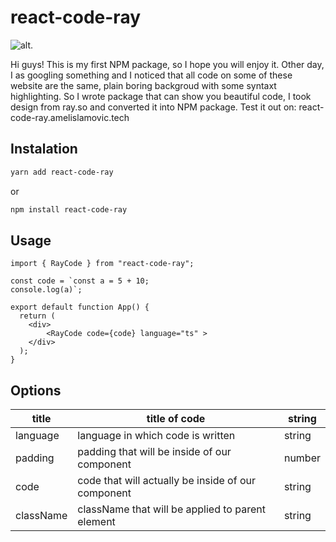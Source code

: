 # react-code-ray

![alt](https://i.ibb.co/fYDRyt5/Screenshot-2023-02-20-003900.jpg "Image").

Hi guys! This is my first NPM package, so I hope you will enjoy it.
Other day, I as googling something and I noticed that all code on some of these website are the same, plain boring backgroud with some syntaxt highlighting. So I wrote package that can show you beautiful code, I took design from ray.so and converted it into NPM package. Test it out on: react-code-ray.amelislamovic.tech

## Instalation

```bash
yarn add react-code-ray
```

or

```bash
npm install react-code-ray
```

## Usage

```tsx
import { RayCode } from "react-code-ray";

const code = `const a = 5 + 10;
console.log(a)`;

export default function App() {
  return (
    <div>
        <RayCode code={code} language="ts" >
    </div>
  );
}
```

## Options

| title     | title of code                                      | string |
| --------- | -------------------------------------------------- | ------ |
| language  | language in which code is written                  | string |
| padding   | padding that will be inside of our component       | number |
| code      | code that will actually be inside of our component | string |
| className | className that will be applied to parent element   | string |
